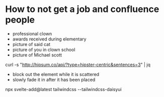 # How to not get a job and confluence people 

- professional clown 
- awards received during elementary 
- picture of said cat
- picture of you in clown school 
- picture of Michael scott


curl -s "http://hipsum.co/api/?type=hipster-centric&sentences=3" | jq


- block out the element while it is scattered
- slowly fade it in after it has been placed 



npx svelte-add@latest tailwindcss --tailwindcss-daisyui
